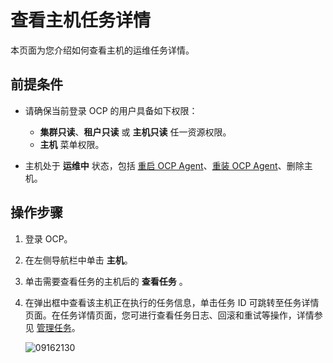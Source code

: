 # 查看主机任务详情

本页面为您介绍如何查看主机的运维任务详情。

## 前提条件

* 请确保当前登录 OCP 的用户具备如下权限：

  * **集群只读**、**租户只读** 或 **主机只读** 任一资源权限。
  * **主机** 菜单权限。

* 主机处于 **运维中** 状态，包括 [重启 OCP Agent](400.restart-the-ocp-agent.md)、[重装 OCP Agent](500.reinstall-ocp-agent.md)、删除主机。

## 操作步骤

1. 登录 OCP。

2. 在左侧导航栏中单击 **主机**。

3. 单击需要查看任务的主机后的 **查看任务** 。

4. 在弹出框中查看该主机正在执行的任务信息，单击任务 ID 可跳转至任务详情页面。在任务详情页面，您可进行查看任务日志、回滚和重试等操作，详情参见 [管理任务](../1600.system-management-features/600.manage-tasks.md)。

   ![09162130](https://obbusiness-private.oss-cn-shanghai.aliyuncs.com/doc/img/ocp/421/%E6%B7%BB%E5%8A%A0%E4%BB%BB%E5%8A%A1id.png)
